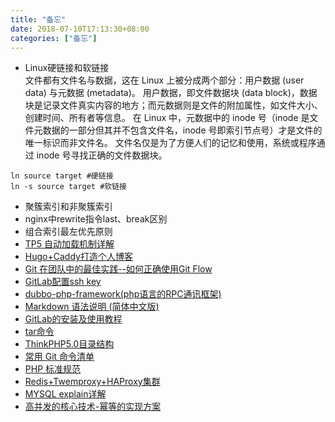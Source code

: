 ```yaml
---
title: "备忘"
date: 2018-07-10T17:13:30+08:00
categories: ["备忘"]
---
```

* Linux硬链接和软链接  
文件都有文件名与数据，这在 Linux 上被分成两个部分：用户数据 (user data) 与元数据 (metadata)。
用户数据，即文件数据块 (data block)，数据块是记录文件真实内容的地方；而元数据则是文件的附加属性，如文件大小、创建时间、所有者等信息。
在 Linux 中，元数据中的 inode 号（inode 是文件元数据的一部分但其并不包含文件名，inode 号即索引节点号）才是文件的唯一标识而非文件名。
文件名仅是为了方便人们的记忆和使用，系统或程序通过 inode 号寻找正确的文件数据块。
```$bash
ln source target #硬链接
ln -s source target #软链接
```

* 聚簇索引和非聚簇索引
* nginx中rewrite指令last、break区别
* 组合索引最左优先原则
* <a href="http://www.php.cn/php-weizijiaocheng-383032.html" target="_blank">TP5 自动加载机制详解</a>
* <a href="https://my.oschina.net/EIKPE2lvl3wigMQG/blog/1832646" target="_blank">Hugo+Caddy打造个人博客</a>
* <a href="http://www.cnblogs.com/cnblogsfans/p/5075073.html" target="_blank">Git 在团队中的最佳实践--如何正确使用Git Flow</a>
* <a href="https://www.cnblogs.com/hafiz/p/8146324.html" target="_blank">GitLab配置ssh key</a>
* <a href="https://github.com/dubbo/dubbo-php-framework" target="_blank">dubbo-php-framework(php语言的RPC通讯框架)</a>
* <a href="http://wowubuntu.com/markdown/index.html" target="_blank">Markdown 语法说明 (简体中文版)</a>
* <a href="https://yq.aliyun.com/articles/74395" target="_blank">GitLab的安装及使用教程</a>
* <a href="http://man.linuxde.net/tar" target="_blank">tar命令</a>
* <a href="https://www.kancloud.cn/manual/thinkphp5/118008" target="_blank">ThinkPHP5.0目录结构</a>
* <a href="http://www.ruanyifeng.com/blog/2015/12/git-cheat-sheet.html" target="_blank">常用 Git 命令清单</a>
* <a href="https://psr.phphub.org" target="_blank">PHP 标准规范</a>
* <a href="https://blog.csdn.net/shmilychan/article/details/73433804" target="_blank">Redis+Twemproxy+HAProxy集群</a>
* <a href="https://blog.csdn.net/zhuxineli/article/details/14455029" target="_blank">MYSQL explain详解</a>
* <a href="http://825635381.iteye.com/blog/2276077" target="_blank">高并发的核心技术-幂等的实现方案</a>
